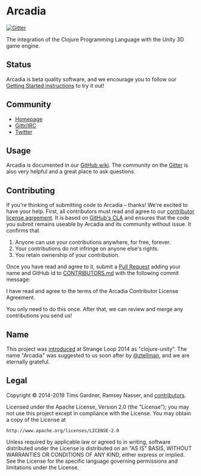 Arcadia
=======

[![Gitter](https://badges.gitter.im/Join%20Chat.svg)](https://gitter.im/arcadia-unity/Arcadia?utm_source=badge&utm_medium=badge&utm_campaign=pr-badge&utm_content=badge)

The integration of the Clojure Programming Language with the Unity 3D game engine.

Status
------
Arcadia is beta quality software, and we encourage you to follow our [Getting Started instructions](https://github.com/arcadia-unity/Arcadia/wiki/Getting-Started) to try it out!

Community
---------
- [Homepage](https://arcadia-unity.github.io/)
- [Gittr/IRC](https://gitter.im/arcadia-unity/Arcadia)
- [Twitter](https://twitter.com/arcadiaunity)

Usage
-----
Arcadia is documented in our [GitHub wiki](https://github.com/arcadia-unity/Arcadia/wiki). The community on the [Gitter](https://gitter.im/arcadia-unity/Arcadia) is also very helpful and a great place to ask questions.

Contributing
------------
If you're thinking of submitting code to Arcadia – thanks! We're excited to have your help. First, all contributors must read and agree to our [contributor license agreement](./CONTRIBUTOR-LICENSE-AGREEMENT.md). It is based on [GitHub's CLA](https://cla.github.com/) and ensures that the code you submit remains useable by Arcadia and its community without issue. It confirms that

1. Anyone can use your contributions anywhere, for free, forever.
2. Your contributions do not infringe on anyone else's rights.
3. You retain ownership of your contribution.

Once you have read and agree to it, submit a [Pull Request](https://github.com/arcadia-unity/Arcadia/pull/new) adding your name and GitHub id to [CONTRIBUTORS.md](./CONTRIBUTORS.md) with the following commit message:

I have read and agree to the terms of the Arcadia Contributor License Agreement.

You only need to do this once. After that, we can review and merge any contributions you send us!

Name
----
This project was [introduced](https://www.youtube.com/watch?v=tJr_TD1BtF0) at Strange Loop 2014 as "clojure-unity". The name "Arcadia" was suggested to us soon after by [@ztellman](https://github.com/ztellman), and we are eternally grateful.

Legal
-----
Copyright © 2014-2019 Tims Gardner, Ramsey Nasser, and [contributors](./CONTRIBUTORS.md).

Licensed under the Apache License, Version 2.0 (the "License"); you may not use this project except in compliance with the License. You may obtain a copy of the License at

```
http://www.apache.org/licenses/LICENSE-2.0
```

Unless required by applicable law or agreed to in writing, software distributed under the License is distributed on an "AS IS" BASIS, WITHOUT WARRANTIES OR CONDITIONS OF ANY KIND, either express or implied. See the License for the specific language governing permissions and limitations under the License.

